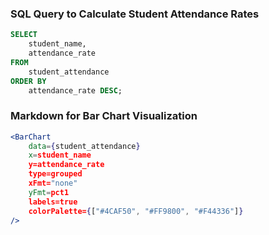 ### SQL Query to Calculate Student Attendance Rates

```sql student_attendance
SELECT
    student_name,
    attendance_rate
FROM
    student_attendance
ORDER BY
    attendance_rate DESC;
```

### Markdown for Bar Chart Visualization

```jsx
<BarChart
    data={student_attendance}
    x=student_name
    y=attendance_rate
    type=grouped
    xFmt="none"
    yFmt=pct1
    labels=true
    colorPalette={["#4CAF50", "#FF9800", "#F44336"]}
/>
```